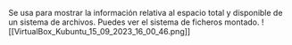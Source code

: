 Se usa para mostrar la información relativa al espacio total y disponible de un sistema de archivos. Puedes ver el sistema de ficheros montado.
![[VirtualBox_Kubuntu_15_09_2023_16_00_46.png]]
